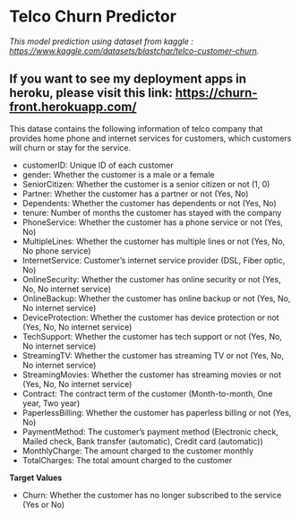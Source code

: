 # Telco Churn Predictor

_This model prediction using dataset from kaggle : https://www.kaggle.com/datasets/blastchar/telco-customer-churn._

If you want to see my deployment apps in heroku, please visit this link: 
https://churn-front.herokuapp.com/
---

This datase contains the following information of telco company that provides home phone and internet services for customers, which customers will churn or stay for the service.

- customerID: Unique ID of each customer
- gender: Whether the customer is a male or a female
- SeniorCitizen: Whether the customer is a senior citizen or not (1, 0)
- Partner: Whether the customer has a partner or not (Yes, No)
- Dependents: Whether the customer has dependents or not (Yes, No)
- tenure: Number of months the customer has stayed with the company
- PhoneService: Whether the customer has a phone service or not (Yes, No)
- MultipleLines: Whether the customer has multiple lines or not (Yes, No, No phone service)
- InternetService: Customer’s internet service provider (DSL, Fiber optic, No)
- OnlineSecurity: Whether the customer has online security or not (Yes, No, No internet service)
- OnlineBackup: Whether the customer has online backup or not (Yes, No, No internet service)
- DeviceProtection: Whether the customer has device protection or not (Yes, No, No internet service)
- TechSupport: Whether the customer has tech support or not (Yes, No, No internet service)
- StreamingTV: Whether the customer has streaming TV or not (Yes, No, No internet service)
- StreamingMovies: Whether the customer has streaming movies or not (Yes, No, No internet service)
- Contract: The contract term of the customer (Month-to-month, One year, Two year)
- PaperlessBilling: Whether the customer has paperless billing or not (Yes, No)
- PaymentMethod: The customer’s payment method (Electronic check, Mailed check, Bank transfer (automatic), Credit card (automatic))
- MonthlyCharge: The amount charged to the customer monthly
- TotalCharges: The total amount charged to the customer

**Target Values**

- Churn: Whether the customer has no longer subscribed to the service (Yes or No)